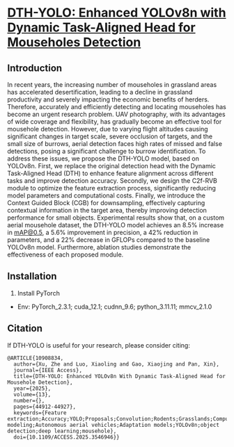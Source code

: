 # [DTH-YOLO: Enhanced YOLOv8n with Dynamic Task-Aligned Head for Mouseholes Detection](https://doi.org/10.1109/ACCESS.2025.3546946)
## Introduction
In recent years, the increasing number of mouseholes in grassland areas has accelerated desertification, 
leading to a decline in grassland productivity and severely impacting the economic benefits of herders. 
Therefore, accurately and efficiently detecting and locating mouseholes has become an urgent research problem. 
UAV photography, with its advantages of wide coverage and flexibility, has gradually become an effective tool 
for mousehole detection. However, due to varying flight altitudes causing significant changes in target scale, 
severe occlusion of targets, and the small size of burrows, aerial detection faces high rates of missed and false 
detections, posing a significant challenge to burrow identification. To address these issues, we propose the 
DTH-YOLO model, based on YOLOv8n. First, we replace the original detection head with the Dynamic Task-Aligned 
Head (DTH) to enhance feature alignment across different tasks and improve detection accuracy. Secondly, we 
design the C2f-RVB module to optimize the feature extraction process, significantly reducing model parameters 
and computational costs. Finally, we introduce the Context Guided Block (CGB) for downsampling, effectively 
capturing contextual information in the target area, thereby improving detection performance for small objects.
Experimental results show that, on a custom aerial mousehole dataset, the DTH-YOLO model achieves an 8.5\% increase 
in mAP@0.5, a 5.6\% improvement in precision, a 42\% reduction in parameters, and a 22\% decrease in GFLOPs compared 
to the baseline YOLOv8n model. Furthermore, ablation studies demonstrate the effectiveness of each proposed module.


## Installation
1. Install PyTorch
- Env: PyTorch\_2.3.1; cuda\_12.1; cudnn\_9.6; python\_3.11.11; mmcv\_2.1.0


## Citation
If DTH-YOLO is useful for your research, please consider citing:
```
@ARTICLE{10908834,
  author={Xu, Zhe and Luo, Xiaoling and Gao, Xiaojing and Pan, Xin},
  journal={IEEE Access}, 
  title={DTH-YOLO: Enhanced YOLOv8n With Dynamic Task-Aligned Head for Mousehole Detection}, 
  year={2025},
  volume={13},
  number={},
  pages={44912-44927},
  keywords={Feature extraction;Accuracy;YOLO;Proposals;Convolution;Rodents;Grasslands;Computational modeling;Autonomous aerial vehicles;Adaptation models;YOLOv8n;object detection;deep learning;mousehole},
  doi={10.1109/ACCESS.2025.3546946}}

```


